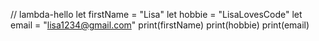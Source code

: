 // lambda-hello
let firstName = "Lisa"
let hobbie = "LisaLovesCode"
let email = "lisa1234@gmail.com"
print(firstName)
print(hobbie)
print(email)

